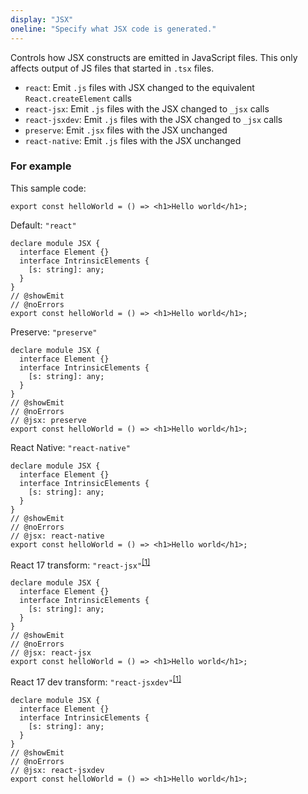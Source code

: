 ```yaml
---
display: "JSX"
oneline: "Specify what JSX code is generated."
---
```


Controls how JSX constructs are emitted in JavaScript files.
This only affects output of JS files that started in `.tsx` files.

- `react`: Emit `.js` files with JSX changed to the equivalent `React.createElement` calls
- `react-jsx`: Emit `.js` files with the JSX changed to `_jsx` calls
- `react-jsxdev`: Emit `.js` files with the JSX changed to `_jsx` calls
- `preserve`: Emit `.jsx` files with the JSX unchanged
- `react-native`: Emit `.js` files with the JSX unchanged

### For example

This sample code:

```tsx
export const helloWorld = () => <h1>Hello world</h1>;
```

Default: `"react"`

```tsx twoslash
declare module JSX {
  interface Element {}
  interface IntrinsicElements {
    [s: string]: any;
  }
}
// @showEmit
// @noErrors
export const helloWorld = () => <h1>Hello world</h1>;
```

Preserve: `"preserve"`

```tsx twoslash
declare module JSX {
  interface Element {}
  interface IntrinsicElements {
    [s: string]: any;
  }
}
// @showEmit
// @noErrors
// @jsx: preserve
export const helloWorld = () => <h1>Hello world</h1>;
```

React Native: `"react-native"`

```tsx twoslash
declare module JSX {
  interface Element {}
  interface IntrinsicElements {
    [s: string]: any;
  }
}
// @showEmit
// @noErrors
// @jsx: react-native
export const helloWorld = () => <h1>Hello world</h1>;
```

React 17 transform: `"react-jsx"`<sup>[[1]](https://reactjs.org/blog/2020/09/22/introducing-the-new-jsx-transform.html)</sup>

```tsx twoslash
declare module JSX {
  interface Element {}
  interface IntrinsicElements {
    [s: string]: any;
  }
}
// @showEmit
// @noErrors
// @jsx: react-jsx
export const helloWorld = () => <h1>Hello world</h1>;
```

React 17 dev transform: `"react-jsxdev"`<sup>[[1]](https://reactjs.org/blog/2020/09/22/introducing-the-new-jsx-transform.html)</sup>

```tsx twoslash
declare module JSX {
  interface Element {}
  interface IntrinsicElements {
    [s: string]: any;
  }
}
// @showEmit
// @noErrors
// @jsx: react-jsxdev
export const helloWorld = () => <h1>Hello world</h1>;
```
